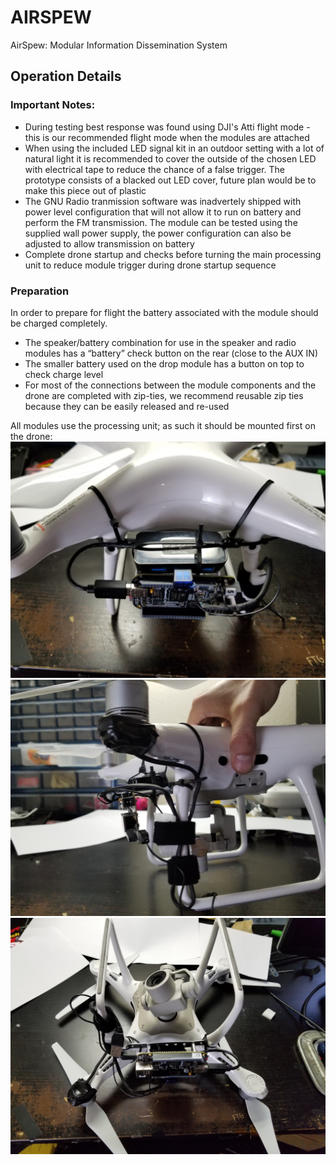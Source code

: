 # AIRSPEW
AirSpew: Modular Information Dissemination System

## Operation Details

### Important Notes:
* During testing best response was found using DJI's Atti flight mode - this is our recommended flight mode when the modules are attached
* When using the included LED signal kit in an outdoor setting with a lot of natural light it is recommended to cover the outside of the chosen LED with electrical tape to reduce the chance of a false trigger. The prototype consists of a blacked out LED cover, future plan would be to make this piece out of plastic
* The GNU Radio tranmission software was inadvertely shipped with power level configuration that  will not allow it to run on battery and perform the FM transmission. The module can be tested using the supplied wall power supply, the power configuration can also be adjusted to allow transmission on battery
* Complete drone startup and checks before turning the main processing unit to reduce module trigger during drone startup sequence

### Preparation
In order to prepare for flight the battery associated with the module should be charged completely. 
* The speaker/battery combination for use in the speaker and radio modules has a “battery” check button on the rear (close to the AUX IN)
* The smaller battery used on the drop module has a button on top to check charge level
* For most of the connections between the module components and the drone are completed with zip-ties, we recommend reusable zip ties because they can be easily released and re-used

All modules use the processing unit; as such it should be mounted first on the drone:
![FTG AirSpew Logo](/media/pictures/PU-Front.jpg)
![FTG AirSpew Logo](/media/pictures/PU-LED.jpg)
![FTG AirSpew Logo](/media/pictures/PU-UpsideDown.jpg)
